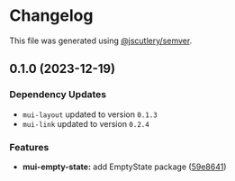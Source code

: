 # Changelog

This file was generated using [@jscutlery/semver](https://github.com/jscutlery/semver).

## 0.1.0 (2023-12-19)

### Dependency Updates

* `mui-layout` updated to version `0.1.3`
* `mui-link` updated to version `0.2.4`

### Features

* **mui-empty-state:** add EmptyState package ([59e8641](https://github.com/Availity/element/commit/59e86418686355fe11a97e63b8e16501d1f01a6c))
